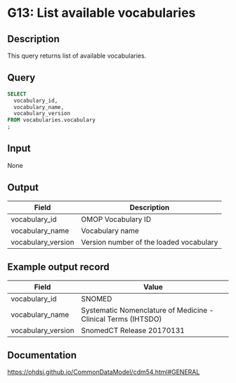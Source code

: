 <!---
Group:general
Name:G13 List available vocabularies
Author: Alberto Labarga
CDM Version: 5.4
-->

# G13: List available vocabularies

## Description
This query returns list of available vocabularies.

## Query
```sql
SELECT
  vocabulary_id,
  vocabulary_name,
  vocabulary_version
FROM vocabularies.vocabulary
;
```

## Input

None

## Output

| Field |  Description |
| --- | --- |
|  vocabulary_id |  OMOP Vocabulary ID |
|  vocabulary_name |  Vocabulary name |
|  vocabulary_version |  Version number of the loaded vocabulary |

## Example output record

| Field |  Value |
| --- | --- |
|  vocabulary_id |  SNOMED |
|  vocabulary_name |  Systematic Nomenclature of Medicine - Clinical Terms (IHTSDO) |
|  vocabulary_version |  SnomedCT Release 20170131 |

## Documentation
https://ohdsi.github.io/CommonDataModel/cdm54.html#GENERAL

